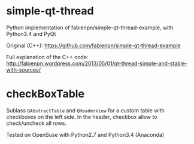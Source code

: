 # simple-qt-thread
Python implementation of fabienpn/simple-qt-thread-example, with Python3.4 and PyQt

Original (C++): https://github.com/fabienpn/simple-qt-thread-example

Full explanation of the C++ code:
http://fabienpn.wordpress.com/2013/05/01/qt-thread-simple-and-stable-with-sources/

# checkBoxTable
Sublass `QAbstractTable` and `QHeaderView` for a custom table with checkboxes on the left side.
In the header, checkbox allow to check/uncheck all rows.

Tested on OpenSuse with Python2.7 and Python3.4 (Anaconda)
